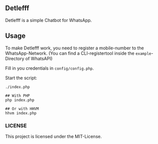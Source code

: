 ## Detlefff

Detlefff is a simple Chatbot for WhatsApp.

## Usage

To make Detlefff work, you need to register a mobile-number to the WhatsApp-Network.
(You can find a CLI-registertool inside the `example`-Directory of WhatsAPI)

Fill in you credentials in `config/config.php`.

Start the script:
```
./index.php

## With PHP
php index.php

## Or with HHVM
hhvm index.php
```

### LICENSE

This project is licensed under the MIT-License.
